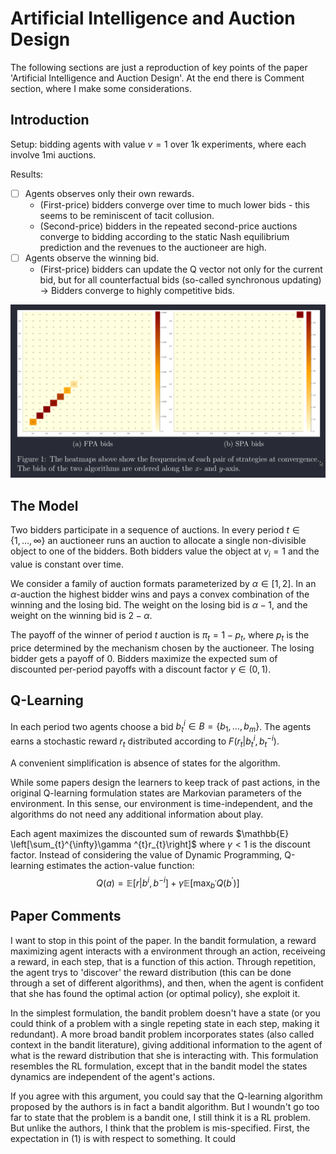 # Artificial Intelligence and Auction Design

The following sections are just a reproduction of key points of the paper 'Artificial Intelligence and Auction Design'. At the end there is Comment section, where I make some considerations.

## Introduction

Setup: bidding agents with value $v = 1$ over $1$k experiments, where each involve $1$mi auctions.

Results: 

- [ ] Agents observes only their own rewards.
	- (First-price) bidders converge over time to much lower bids - this seems to be reminiscent of tacit collusion.
	- (Second-price) bidders in the repeated second-price auctions converge to bidding according to the static Nash equilibrium prediction and the revenues to the auctioneer are high. 
- [ ] Agents observe the winning bid.
	- (First-price) bidders can update the Q vector not only for the current bid, but for  all counterfactual bids (so-called synchronous updating) -> Bidders converge to highly competitive bids.

![image](img/figure1.png)

## The Model

Two bidders participate in a sequence of auctions. In every period $t \in \left\{1, \dots,\infty\right\}$ an auctioneer runs an auction to allocate a single non-divisible object to one of the bidders. Both bidders value the object at $v _{i}=1$ and the value is constant over time.

We consider a family of auction formats parameterized by $\alpha \in [1,2]$. In an $\alpha$-auction the highest bidder wins and pays a convex combination of the winning and the losing bid. The weight on the losing bid is $\alpha -1$, and the weight on the winning bid is $2-\alpha$.

The payoff of the winner of period $t$ auction is $\pi_{t} = 1 - p_{t}$, where $p_{t}$ is the price determined by the mechanism chosen by the auctioneer. The losing bidder gets a payoff of $0$. Bidders maximize the expected sum of discounted per-period payoffs with a discount factor $\gamma \in (0,1)$.

## Q-Learning

In each period two agents choose a bid $b_{t}^{i} \in B = \left\{b_{1},\dots,b_{m} \right\}$. The agents earns a stochastic reward $r_{t}$ distributed according to $F (r_{t}|b_{t}^{i},b_{t}^{-i})$.

A convenient simplification is absence of states for the algorithm.

While some papers design the learners to keep track of past actions, in the original Q-learning formulation states are Markovian parameters of the environment. In this sense, our environment is time-independent, and the algorithms do not need any additional information about play.

Each agent maximizes the discounted sum of rewards $\mathbb{E} \left[\sum_{t}^{\infty}\gamma ^{t}r_{t}\right]$ where $\gamma < 1$ is the discount factor. Instead of considering the value of Dynamic Programming, Q-learning estimates the action-value function:
$$
\begin{equation}
	Q (a) = \mathbb{E}\left[r | b^{i}, b^{-i}\right] + \gamma \mathbb{E}\left[\max_{b^{\prime}} Q (b^{\prime})\right]
\end{equation}
$$

## Paper Comments

I want to stop in this point of the paper. In the bandit formulation, a reward maximizing agent interacts with a environment through an action, receiveing a reward, in each step, that is a function of this action. Through repetition, the agent trys to 'discover' the reward distribution (this can be done through a set of different algorithms), and then, when the agent is confident that she has found the optimal action (or optimal policy), she exploit it.

In the simplest formulation, the bandit problem doesn't have a state (or you could think of a problem with a single repeting state in each step, making it redundant). A more broad bandit problem incorporates states (also called context in the bandit literature), giving additional information to the agent of what is the reward distribution that she is interacting with. This formulation resembles the RL formulation, except that in the bandit model the states dynamics are independent of the agent's actions.

If you agree with this argument, you could say that the Q-learning algorithm proposed by the authors is in fact a bandit algorithm. But I woundn't go too far to state that the problem is a bandit one, I still think it is a RL problem. But unlike the authors, I think that the problem is mis-specified. First, the expectation in (1) is with respect to something. It could


